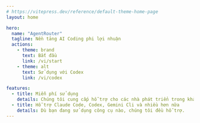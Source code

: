 ```yaml
---
# https://vitepress.dev/reference/default-theme-home-page
layout: home

hero:
  name: "AgentRouter"
  tagline: Nền tảng AI Coding phi lợi nhuận
  actions:
    - theme: brand
      text: Bắt đầu
      link: /vi/start
    - theme: alt
      text: Sử dụng với Codex
      link: /vi/codex

features:
  - title: Miễn phí sử dụng
    details: Chúng tôi cung cấp hỗ trợ cho các nhà phát triển trong khả năng của mình, cung cấp hạn mức miễn phí để hỗ trợ AI Coding.
  - title: Hỗ trợ Claude Code, Codex, Gemini Cli và nhiều hơn nữa
    details: Dù bạn đang sử dụng công cụ nào, chúng tôi đều hỗ trợ.
---
```



